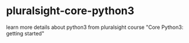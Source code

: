 # pluralsight-core-python3
learn more details about python3 from pluralsight course "Core Python3: getting started"

